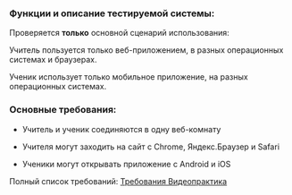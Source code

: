 ### Функции и описание тестируемой системы:

Проверяется **только** основной сценарий использования:

Учитель пользуется только веб-приложением, в разных операционных системах и браузерах.

Ученик использует только мобильное приложение, на разных операционных системах.

### Основные требования: 

- Учитель и ученик соединяются в одну веб-комнату

- Учителя могут заходить на сайт с Chrome, Яндекс.Браузер и Safari

- Ученики могут открывать приложение с Android и iOS

Полный список требований: [Требования Видеопрактика](https://drive.google.com/file/d/1lK56dCJZdRmkAmZRDMKhFWofTj45tn4Q/view?usp=share_link)

